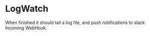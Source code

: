 # LogWatch

When finished it should tail a log file, and push notifications to slack Incoming WebHook.
